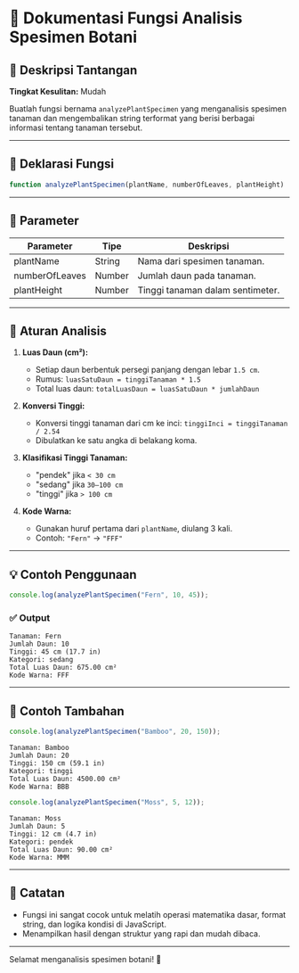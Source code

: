 # 🌿 Dokumentasi Fungsi Analisis Spesimen Botani

## 📌 Deskripsi Tantangan

**Tingkat Kesulitan:** Mudah

Buatlah fungsi bernama `analyzePlantSpecimen` yang menganalisis spesimen tanaman dan mengembalikan string terformat yang berisi berbagai informasi tentang tanaman tersebut.

---

## 🔧 Deklarasi Fungsi

```javascript
function analyzePlantSpecimen(plantName, numberOfLeaves, plantHeight)
```

---

## 🧾 Parameter

| Parameter      | Tipe   | Deskripsi                        |
| -------------- | ------ | -------------------------------- |
| plantName      | String | Nama dari spesimen tanaman.      |
| numberOfLeaves | Number | Jumlah daun pada tanaman.        |
| plantHeight    | Number | Tinggi tanaman dalam sentimeter. |

---

## 🔬 Aturan Analisis

1. **Luas Daun (cm²):**

   * Setiap daun berbentuk persegi panjang dengan lebar `1.5 cm`.
   * Rumus: `luasSatuDaun = tinggiTanaman * 1.5`
   * Total luas daun: `totalLuasDaun = luasSatuDaun * jumlahDaun`

2. **Konversi Tinggi:**

   * Konversi tinggi tanaman dari cm ke inci: `tinggiInci = tinggiTanaman / 2.54`
   * Dibulatkan ke satu angka di belakang koma.

3. **Klasifikasi Tinggi Tanaman:**

   * "pendek" jika `< 30 cm`
   * "sedang" jika `30–100 cm`
   * "tinggi" jika `> 100 cm`

4. **Kode Warna:**

   * Gunakan huruf pertama dari `plantName`, diulang 3 kali.
   * Contoh: `"Fern"` → `"FFF"`

---



## 💡 Contoh Penggunaan

```javascript
console.log(analyzePlantSpecimen("Fern", 10, 45));
```

### ✅ Output

```
Tanaman: Fern
Jumlah Daun: 10
Tinggi: 45 cm (17.7 in)
Kategori: sedang
Total Luas Daun: 675.00 cm²
Kode Warna: FFF
```

---

## 🧪 Contoh Tambahan

```javascript
console.log(analyzePlantSpecimen("Bamboo", 20, 150));
```

```
Tanaman: Bamboo
Jumlah Daun: 20
Tinggi: 150 cm (59.1 in)
Kategori: tinggi
Total Luas Daun: 4500.00 cm²
Kode Warna: BBB
```

```javascript
console.log(analyzePlantSpecimen("Moss", 5, 12));
```

```
Tanaman: Moss
Jumlah Daun: 5
Tinggi: 12 cm (4.7 in)
Kategori: pendek
Total Luas Daun: 90.00 cm²
Kode Warna: MMM
```

---

## 📎 Catatan

* Fungsi ini sangat cocok untuk melatih operasi matematika dasar, format string, dan logika kondisi di JavaScript.
* Menampilkan hasil dengan struktur yang rapi dan mudah dibaca.

---

Selamat menganalisis spesimen botani! 🌱
